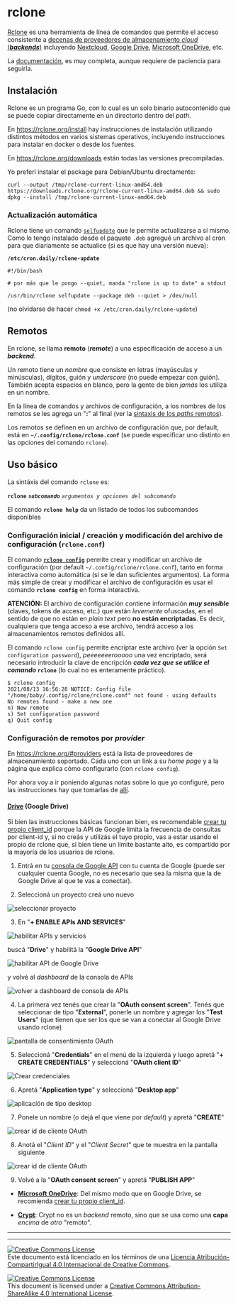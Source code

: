 # rclone

[Rclone](https://rclone.org/) es una herramienta de línea de comandos que permite el acceso consistente a [decenas de proveedores de almacenamiento _cloud_ (**_backends_**)](https://rclone.org/#providers) incluyendo [Nextcloud](https://nextcloud.com/), [Google Drive](https://www.google.com/drive/), [Microsoft OneDrive](https://onedrive.live.com/), etc.

La [documentación](https://rclone.org/docs), es muy completa, aunque requiere de paciencia para seguirla.

## Instalación

Rclone es un programa Go, con lo cual es un solo binario autocontenido que se puede copiar directamente en un directorio dentro del _path_.

En https://rclone.org/install hay instrucciones de instalación utilizando distintos métodos en varios sistemas operativos, incluyendo instrucciones para instalar en docker o desde los fuentes.

En https://rclone.org/downloads están todas las versiones precompiladas.

Yo preferí instalar el package para Debian/Ubuntu directamente:

```
curl --output /tmp/rclone-current-linux-amd64.deb  https://downloads.rclone.org/rclone-current-linux-amd64.deb && sudo dpkg --install /tmp/rclone-current-linux-amd64.deb 
```

### Actualización automática

Rclone tiene un comando [`selfupdate`](https://rclone.org/commands/rclone_selfupdate/) que le permite actualizarse a sí mismo. Como lo tengo instalado desde el paquete `.deb` agregué un archivo al cron para que diariamente se actualice (si es que hay una versión nueva):

**`/etc/cron.daily/rclone-update`**
```
#!/bin/bash

# por más que le pongo --quiet, manda "rclone is up to date" a stdout

/usr/bin/rclone selfupdate --package deb --quiet > /dev/null
```
(no olvidarse de hacer `chmod +x /etc/cron.daily/rclone-update`)

## Remotos

En rclone, se llama **remoto** (_**remote**_) a una especificación de acceso a un **_backend_**.

Un remoto tiene un _nombre_ que consiste en letras (mayúsculas y minúsculas), dígitos, guión y _underscore_ (no puede empezar con guión). También acepta espacios en blanco, pero la gente de bien _jamás_ los utiliza en un nombre.

En la línea de comandos y archivos de configuración, a los nombres de los remotos se les agrega un "**:**" al final (ver la [sintaxis de los _paths_ remotos](https://rclone.org/docs/#syntax-of-remote-paths)).

Los remotos se definen en un archivo de configuración que, por default, está en **`~/.config/rclone/rclone.conf`** (se puede especificar uno distinto en las opciones del comando `rclone`).

## Uso básico

La sintáxis del comando `rclone` es:

**`rclone`** **_`subcomando`_** _`argumentos y opciones del subcomando`_

El comando **`rclone help`** da un listado de todos los subcomandos disponibles

### Configuración inicial / creación y modificación del archivo de configuración (`rclone.conf`)

El comando [**`rclone config`**](https://rclone.org/commands/rclone_config) permite crear y modificar un archivo de configuración (por default `~/.config/rclone/rclone.conf`), tanto en forma interactiva como automática (si se le dan suficientes argumentos). 
La forma más simple de crear y modificar el archivo de configuración es usar el comando **`rclone config`** en forma interactiva.

**ATENCIÓN:** El archivo de configuración contiene información **_muy sensible_** (claves, tokens de acceso, etc.) que están _levemente_ ofuscadas, en el sentido de que no están en _plain text_ pero **no están encriptadas**. Es decir, cualquiera que tenga acceso a ese archivo, tendrá acceso a los almacenamientos remotos definidos allí.

El comando `rclone config` permite encriptar este archivo (ver la opción `Set configuration password`), _peeeeeeerooooo_ una vez encriptado, será necesario introducir la clave de encripción **_cada vez que se utilice el comando_ `rclone`** (lo cual no es enteramente práctico).

```
$ rclone config
2021/08/13 16:56:28 NOTICE: Config file "/home/baby/.config/rclone/rclone.conf" not found - using defaults
No remotes found - make a new one
n) New remote
s) Set configuration password
q) Quit config
```

### Configuración de remotos por _provider_

En https://rclone.org/#providers está la lista de proveedores de almacenamiento soportado. Cada uno con un link a su _home page_ y a la página que explica cómo configurarlo (con `rclone config`).

Por ahora voy a ir poniendo algunas notas sobre lo que yo configuré, pero las instrucciones hay que tomarlas de [allí](https://rclone.org/#providers).

#### [Drive](https://rclone.org/drive/) (Google Drive)

Si bien las instrucciones básicas funcionan bien, es recomendable [crear tu propio client_id](https://rclone.org/drive/#making-your-own-client-id) porque la API de Google limita la frecuencia de consultas por client-id y, si no creás y utilizás el tuyo propio, vas a estar usando el propio de rclone que, si bien tiene un límite bastante alto, es compartido por la mayoría de los usuarios de rclone.

1. Entrá en tu [consola de Google API](https://console.developers.google.com/) con tu cuenta de Google (puede ser cualquier cuenta Google, no es necesario que sea la misma que la de Google Drive al que te vas a conectar).

2. Seleccioná un proyecto creá uno nuevo

![seleccionar proyecto](google-client-id-00.png)

3. En "**+ ENABLE APIs AND SERVICES**" 

![habilitar APIs y servicios](google-client-id-01.png)

buscá "**Drive**" y habilitá la "**Google Drive API**"

![habilitar API de Google Drive](google-client-id-02.png)

y volvé al _dashboard_ de la consola de APIs

![volver a dashboard de consola de APIs](google-client-id-03.png)

4. La primera vez tenés que crear la "**OAuth consent screen**". Tenés que seleccionar de tipo "**External**", ponerle un nombre y agregar los "**Test Users**" (que tienen que ser los que se van a conectar al Google Drive usando rclone)

![pantalla de consentimiento OAuth](google-client-id-04.png)

5. Seleccioná "**Credentials**" en el menú de la izquierda y luego apretá "**+ CREATE CREDENTIALS**" y seleccioná "**OAuth client ID**"

![Crear credenciales](google-client-id-05.png)

6. Apretá "**Application type**" y seleccioná "**Desktop app**"

![aplicación de tipo desktop](google-client-id-06.png)

7. Ponele un nombre (o dejá el que viene por _default_) y apretá "**CREATE**"

![crear id de cliente OAuth](google-client-id-07.png)

8. Anotá el "_Client ID_" y el "_Client Secret_" que te muestra en la pantalla siguiente

![crear id de cliente OAuth](google-client-id-08.png)

9. Volvé a la "**OAuth consent screen**" y apretá "**PUBLISH APP**"

* **[Microsoft OneDrive](https://rclone.org/onedrive/)**: Del mismo modo que en Google Drive, se recomienda [crear tu propio client_id](https://rclone.org/onedrive/#getting-your-own-client-id-and-key).

* **[Crypt](https://rclone.org/crypt/)**: Crypt no es un _backend_ remoto, sino que se usa como una **capa** _encima_ de _otro_ "remoto".
___
<!-- LICENSE -->
___
<a rel="licencia" href="http://creativecommons.org/licenses/by-sa/4.0/deed.es"><img alt="Creative Commons License" style="border-width:0" src="https://i.creativecommons.org/l/by-sa/4.0/88x31.png" /></a><br />Este documento está licenciado en los términos de una <a rel="licencia" href="http://creativecommons.org/licenses/by-sa/4.0/deed.es">Licencia Atribución-CompartirIgual 4.0 Internacional de Creative Commons</a>.

<a rel="license" href="http://creativecommons.org/licenses/by-sa/4.0/deed.en"><img alt="Creative Commons License" style="border-width:0" src="https://i.creativecommons.org/l/by-sa/4.0/88x31.png" /></a><br />This document is licensed under a <a rel="license" href="http://creativecommons.org/licenses/by-sa/4.0/deed.en">Creative Commons Attribution-ShareAlike 4.0 International License</a>.
<!-- END --> 
